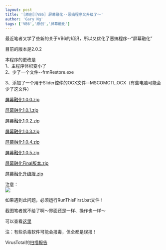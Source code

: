```yaml
---
layout: post
title: '[原创][VB6] 屏幕融化--恶搞程序又升级了～'
author: 'Gary Ng'
tags: ['VB6','原创','屏幕融化']
---
```


最近笔者又学了些新的关于VB6的知识，所以又优化了恶搞程序--“屏幕融化”  
  
 目前的版本是2.0.2  
  
 本程序的更改是  
 1、主程序体积变小了  
 2、少了一个文件--frmRestore.exe  

3、添加了一个用于Slider控件的OCX文件--MSCOMCTL.OCX（有些电脑可能会少了这文件）  
  
  

[屏幕融化1.0.0.zip](http://dl.dropbox.com/u/43619472/%E6%89%B9%E5%A4%84%E7%90%86/VB6/%E5%B1%8F%E5%B9%95%E8%9E%8D%E5%8C%96/%E5%B1%8F%E5%B9%95%E8%9E%8D%E5%8C%961.0.0.zip)  

[屏幕融化1.0.1.zip](http://dl.dropbox.com/u/43619472/%E6%89%B9%E5%A4%84%E7%90%86/VB6/%E5%B1%8F%E5%B9%95%E8%9E%8D%E5%8C%96/%E5%B1%8F%E5%B9%95%E8%9E%8D%E5%8C%961.0.1.zip)  

[屏幕融化1.0.2.zip](http://dl.dropbox.com/u/43619472/%E6%89%B9%E5%A4%84%E7%90%86/VB6/%E5%B1%8F%E5%B9%95%E8%9E%8D%E5%8C%96/%E5%B1%8F%E5%B9%95%E8%9E%8D%E5%8C%961.0.2.zip)  

[屏幕融化1.0.3.zip](http://dl.dropbox.com/u/43619472/%E6%89%B9%E5%A4%84%E7%90%86/VB6/%E5%B1%8F%E5%B9%95%E8%9E%8D%E5%8C%96/%E5%B1%8F%E5%B9%95%E8%9E%8D%E5%8C%961.0.3.zip)  

[屏幕融化1.0.4.zip](http://dl.dropbox.com/u/43619472/%E6%89%B9%E5%A4%84%E7%90%86/VB6/%E5%B1%8F%E5%B9%95%E8%9E%8D%E5%8C%96/%E5%B1%8F%E5%B9%95%E8%9E%8D%E5%8C%961.0.4.zip)  

[屏幕融化1.0.5.zip](http://dl.dropbox.com/u/43619472/%E6%89%B9%E5%A4%84%E7%90%86/VB6/%E5%B1%8F%E5%B9%95%E8%9E%8D%E5%8C%96/%E5%B1%8F%E5%B9%95%E8%9E%8D%E5%8C%961.0.5.zip)  

[屏幕融化Final版本.zip](http://dl.dropbox.com/u/43619472/%E6%89%B9%E5%A4%84%E7%90%86/VB6/%E5%B1%8F%E5%B9%95%E8%9E%8D%E5%8C%96/%E5%B1%8F%E5%B9%95%E8%9E%8D%E5%8C%962.0.0.0.zip)  

[屏幕融化升级版.zip](http://dl.dropbox.com/u/43619472/%E6%89%B9%E5%A4%84%E7%90%86/VB6/%E5%B1%8F%E5%B9%95%E8%9E%8D%E5%8C%96/%E5%B1%8F%E5%B9%95%E8%9E%8D%E5%8C%96.zip)  
  
 注意：  
[![](http://1.bp.blogspot.com/-iU-wRZ5pbe8/TszySz0MGKI/AAAAAAAAA10/ZJm4irD436E/s400/310299_324013817615949_100000220007056_1486349_1309034930_n.jpg)](http://1.bp.blogspot.com/-iU-wRZ5pbe8/TszySz0MGKI/AAAAAAAAA10/ZJm4irD436E/s1600/310299_324013817615949_100000220007056_1486349_1309034930_n.jpg)
  
  
 如果遇到此问题，必须运行RunThisFirst.bat文件！  
  
 截图笔者就不给了啊～界面还是一样、操作也一样～  

可以查看[这里](http://garyngzhongbo.blogspot.com/2011/11/200final.html)  
  
 注：有些杀毒软件可能会报毒，但全都是误报！  

VirusTotal的[扫描报告](http://www.virustotal.com/file-scan/report.html?id=1be03775a4ad192a3530e6b9e961044c9b17b00c3100e3a25b0fe0a7ff98ac04-1322018559)
